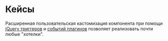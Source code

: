 # Кейсы

Расширенная пользовательская кастомизация компонента при помощи [jQuery триггеров][1] и [событий плагинов][2] позволяет реализовать почти любые "хотелки".

[1]: /components/minishop2/other-addons/03_msPromoCode/08_jQuery_события.md
[2]: /components/minishop2/other-addons/03_msPromoCode/10_События_плагинов/
